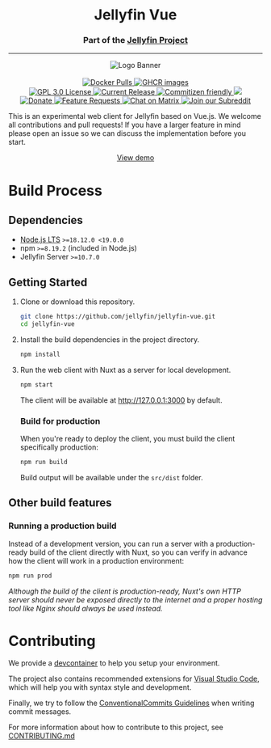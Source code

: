 <h1 align="center">Jellyfin Vue</h1>
<h3 align="center">Part of the <a href="https://jellyfin.org">Jellyfin Project</a></h3>

---

<p align="center">
<img alt="Logo Banner" src="https://raw.githubusercontent.com/jellyfin/jellyfin-ux/master/branding/SVG/banner-logo-solid.svg?sanitize=true"/>
<br/>
<br/>
<a href="https://hub.docker.com/r/jellyfin/jellyfin-vue">
<img alt="Docker Pulls" src="https://img.shields.io/docker/pulls/jellyfin/jellyfin-vue">
</a>
<a href="https://github.com/jellyfin/jellyfin-vue/pkgs/container/jellyfin-vue">
<img alt="GHCR images" src="https://img.shields.io/badge/Github-packages-blue">
</a>
<br/>
<a href="https://github.com/jellyfin/jellyfin-vue">
<img alt="GPL 3.0 License" src="https://img.shields.io/github/license/jellyfin/jellyfin-vue.svg"/>
</a>
<a href="https://github.com/jellyfin/jellyfin-vue/releases">
<img alt="Current Release" src="https://img.shields.io/github/release/jellyfin/jellyfin-vue.svg"/>
</a>
<a href="https://commitizen.github.io/cz-cli/">
<img alt="Commitizen friendly" src="https://img.shields.io/badge/commitizen-friendly-brightgreen.svg" />
</a>
<a href="https://codecov.io/gh/jellyfin/jellyfin-vue">
<img src="https://codecov.io/gh/jellyfin/jellyfin-vue/branch/master/graph/badge.svg?token=6SPE6CJJD8"/>
</a>
<br/>
<a href="https://opencollective.com/jellyfin">
<img alt="Donate" src="https://img.shields.io/opencollective/all/jellyfin.svg?label=backers"/>
</a>
<a href="https://features.jellyfin.org">
<img alt="Feature Requests" src="https://img.shields.io/badge/fider-vote%20on%20features-success.svg"/>
</a>
<a href="https://matrix.to/#/+jellyfin:matrix.org">
<img alt="Chat on Matrix" src="https://img.shields.io/matrix/jellyfin:matrix.org.svg?logo=matrix"/>
</a>
<a href="https://www.reddit.com/r/jellyfin">
<img alt="Join our Subreddit" src="https://img.shields.io/badge/reddit-r%2Fjellyfin-%23FF5700.svg"/>
</a>
</p>

This is an experimental web client for Jellyfin based on Vue.js. We welcome all contributions and pull requests! If you have a larger feature in mind please open an issue so we can discuss the implementation before you start.

<p align="center">
    <a href="https://jf-vue.pages.dev/">View demo</a>
</p>

# Build Process

## Dependencies

- [Node.js LTS](https://nodejs.org/en/download) `>=18.12.0 <19.0.0`
- npm `>=8.19.2` (included in Node.js)
- Jellyfin Server `>=10.7.0`

## Getting Started

1. Clone or download this repository.

   ```bash
   git clone https://github.com/jellyfin/jellyfin-vue.git
   cd jellyfin-vue
   ```

2. Install the build dependencies in the project directory.

   ```bash
   npm install
   ```

3. Run the web client with Nuxt as a server for local development.

   ```bash
   npm start
   ```

   The client will be available at http://127.0.0.1:3000 by default.

   ### Build for production

   When you're ready to deploy the client, you must build the client specifically production:

   ```bash
   npm run build
   ```

   Build output will be available under the `src/dist` folder.

## Other build features

### Running a production build

Instead of a development version, you can run a server with a production-ready build of the client directly with Nuxt, so you can verify in advance how the client will work in a production environment:

```bash
npm run prod
```

_Although the build of the client is production-ready, Nuxt's own HTTP server should never be exposed directly to the internet and a proper hosting tool like Nginx should always be used instead._

# Contributing

We provide a [devcontainer](https://code.visualstudio.com/docs/remote/containers) to help you setup your environment.

The project also contains recommended extensions for [Visual Studio Code](https://code.visualstudio.com/), which will help you with syntax style and development.

Finally, we try to follow the [ConventionalCommits Guidelines](https://www.conventionalcommits.org/en/v1.0.0/#summary) when writing commit messages.

For more information about how to contribute to this project, see [CONTRIBUTING.md](https://github.com/jellyfin/jellyfin-vue/blob/master/CONTRIBUTING.md)
